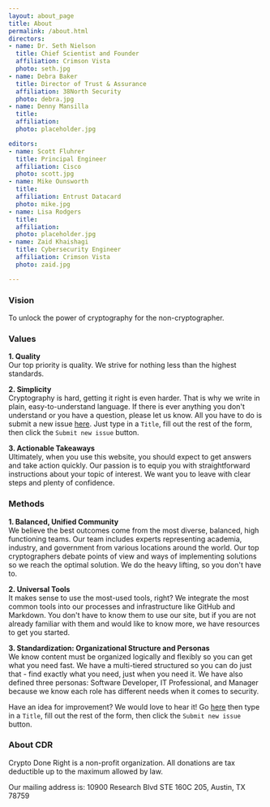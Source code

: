 ```yaml
---
layout: about_page
title: About
permalink: /about.html
directors:
- name: Dr. Seth Nielson
  title: Chief Scientist and Founder
  affiliation: Crimson Vista
  photo: seth.jpg
- name: Debra Baker
  title: Director of Trust & Assurance
  affiliation: 38North Security
  photo: debra.jpg
- name: Denny Mansilla
  title:
  affiliation:
  photo: placeholder.jpg

editors:
- name: Scott Fluhrer
  title: Principal Engineer
  affiliation: Cisco
  photo: scott.jpg
- name: Mike Ounsworth
  title:
  affiliation: Entrust Datacard
  photo: mike.jpg
- name: Lisa Rodgers
  title: 
  affiliation: 
  photo: placeholder.jpg
- name: Zaid Khaishagi
  title: Cybersecurity Engineer
  affiliation: Crimson Vista
  photo: zaid.jpg

---
```


###  Vision

To unlock the power of cryptography for the non-cryptographer.


###  Values

**1. Quality**  
Our top priority is quality.  We strive for nothing less than the highest standards.  

**2. Simplicity**  
Cryptography is hard, getting it right is even harder.  That is why we write in plain, easy-to-understand language.  If there is ever anything you don't understand or you have a question, please let us know.  All you have to do is submit a new issue [here](https://github.com/jhu-information-security-institute/CryptoDoneRight/issues/new?assignees=&labels=&template=issue_template.md&title=). Just type in a `Title`, fill out the rest of the form, then click the `Submit new issue` button.

**3. Actionable Takeaways**  
Ultimately, when you use this website, you should expect to get answers and take action quickly.  Our passion is to equip you with straightforward instructions about your topic of interest.  We want you to leave with clear steps and plenty of confidence.  


### Methods

**1. Balanced, Unified Community**  
We believe the best outcomes come from the most diverse, balanced, high functioning teams.  Our team includes experts representing academia, industry, and government from various locations around the world.  Our top cryptographers debate points of view and ways of implementing solutions so we reach the optimal solution.  We do the heavy lifting, so you don't have to.   

**2. Universal Tools**  
It makes sense to use the most-used tools, right?  We integrate the most common tools into our processes and infrastructure like GitHub and Markdown.  You don't have to know them to use our site, but if you are not already familiar with them and would like to know more, we have resources to get you started.

**3. Standardization: Organizational Structure and Personas**  
We know content must be organized logically and flexibly so you can get what you need fast.  We have a multi-tiered structured so you can do just that - find exactly what you need, just when you need it.  We have also defined three personas: Software Developer, IT Professional, and Manager because we know each role has different needs when it comes to security.  

Have an idea for improvement?  We would love to hear it!  Go  [here](https://github.com/jhu-information-security-institute/CryptoDoneRight/issues/new?assignees=&labels=&template=issue_template.md&title=) then type in a `Title`, fill out the rest of the form, then click the `Submit new issue` button.


### About CDR
Crypto Done Right is a non-profit organization. All donations are tax deductible up to the maximum allowed by law.

Our mailing address is: 10900 Research Blvd STE 160C 205, Austin, TX 78759

